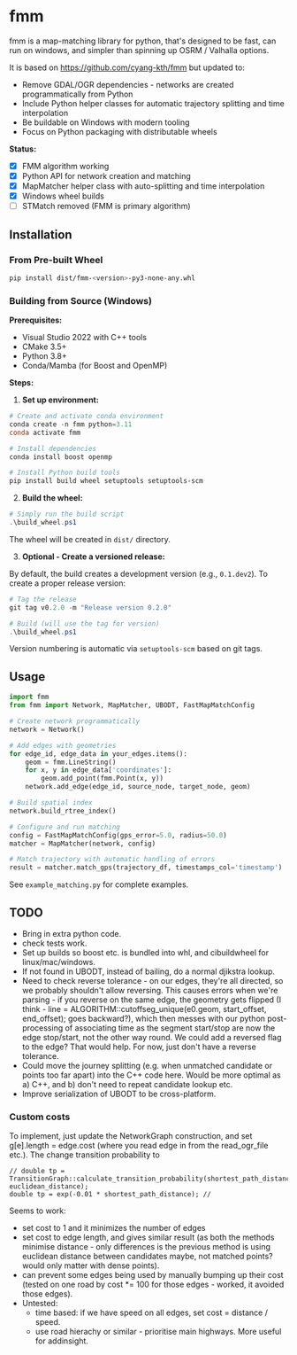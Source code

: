 # fmm

fmm is a map-matching library for python, that's designed to be fast, can run on windows, and simpler than spinning up OSRM / Valhalla options.

It is based on <https://github.com/cyang-kth/fmm> but updated to:

- Remove GDAL/OGR dependencies - networks are created programmatically from Python
- Include Python helper classes for automatic trajectory splitting and time interpolation
- Be buildable on Windows with modern tooling
- Focus on Python packaging with distributable wheels

**Status:**
- [x] FMM algorithm working
- [x] Python API for network creation and matching
- [x] MapMatcher helper class with auto-splitting and time interpolation
- [x] Windows wheel builds
- [ ] STMatch removed (FMM is primary algorithm)

## Installation

### From Pre-built Wheel

```bash
pip install dist/fmm-<version>-py3-none-any.whl
```

### Building from Source (Windows)

**Prerequisites:**
- Visual Studio 2022 with C++ tools
- CMake 3.5+
- Python 3.8+
- Conda/Mamba (for Boost and OpenMP)

**Steps:**

1. **Set up environment:**
```powershell
# Create and activate conda environment
conda create -n fmm python=3.11
conda activate fmm

# Install dependencies
conda install boost openmp

# Install Python build tools
pip install build wheel setuptools setuptools-scm
```

2. **Build the wheel:**
```powershell
# Simply run the build script
.\build_wheel.ps1
```

The wheel will be created in `dist/` directory.

3. **Optional - Create a versioned release:**

By default, the build creates a development version (e.g., `0.1.dev2`). To create a proper release version:

```powershell
# Tag the release
git tag v0.2.0 -m "Release version 0.2.0"

# Build (will use the tag for version)
.\build_wheel.ps1
```

Version numbering is automatic via `setuptools-scm` based on git tags.

## Usage

```python
import fmm
from fmm import Network, MapMatcher, UBODT, FastMapMatchConfig

# Create network programmatically
network = Network()

# Add edges with geometries
for edge_id, edge_data in your_edges.items():
    geom = fmm.LineString()
    for x, y in edge_data['coordinates']:
        geom.add_point(fmm.Point(x, y))
    network.add_edge(edge_id, source_node, target_node, geom)

# Build spatial index
network.build_rtree_index()

# Configure and run matching
config = FastMapMatchConfig(gps_error=5.0, radius=50.0)
matcher = MapMatcher(network, config)

# Match trajectory with automatic handling of errors
result = matcher.match_gps(trajectory_df, timestamps_col='timestamp')
```

See `example_matching.py` for complete examples.

## TODO

- Bring in extra python code.
- check tests work.
- Set up builds so boost etc. is bundled into whl, and cibuildwheel for linux/mac/windows.
- If not found in UBODT, instead of bailing, do a normal djikstra lookup.
- Need to check reverse tolerance - on our edges, they're all directed, so we probably shouldn't allow reversing. This causes errors when we're parsing - if you reverse on the same edge, the geometry gets flipped (I think - line = ALGORITHM::cutoffseg_unique(e0.geom, start_offset, end_offset); goes backward?), which then messes with our python post-processing of associating time as the segment start/stop are now the edge stop/start, not the other way round. We could add a reversed flag to the edge? That would help. For now, just don't have a reverse tolerance.
- Could move the journey splitting (e.g. when unmatched candidate or points too far apart) into the C++ code here. Would be more optimal as a) C++, and b) don't need to repeat candidate lookup etc.
- Improve serialization of UBODT to be cross-platform.

### Custom costs

To implement, just update the NetworkGraph construction, and set g[e].length = edge.cost (where you read edge in from the read_ogr_file etc.). The change transition probability to

```
// double tp = TransitionGraph::calculate_transition_probability(shortest_path_distance, euclidean_distance);
double tp = exp(-0.01 * shortest_path_distance); //
```

 Seems to work:

- set cost to 1 and it minimizes the number of edges
- set cost to edge length, and gives similar result (as both the methods minimise distance - only differences is the previous method is using euclidean distance between candidates maybe, not matched points? would only matter with dense points).
- can prevent some edges being used by manually bumping up their cost (tested on one road by cost *= 100 for those edges - worked, it avoided those edges).
- Untested:
  - time based: if we have speed on all edges, set cost = distance / speed.
  - use road hierachy or similar - prioritise main highways. More useful for addinsight.
